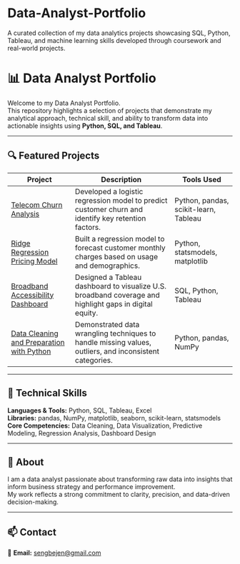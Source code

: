 # Data-Analyst-Portfolio
A curated collection of my data analytics projects showcasing SQL, Python, Tableau, and machine learning skills developed through coursework and real-world projects.

# 📊 Data Analyst Portfolio

Welcome to my Data Analyst Portfolio.  
This repository highlights a selection of projects that demonstrate my analytical approach, technical skill, and ability to transform data into actionable insights using **Python, SQL, and Tableau**.

---

## 🔍 Featured Projects
| Project | Description | Tools Used |
|----------|--------------|-------------|
| [Telecom Churn Analysis](link) | Developed a logistic regression model to predict customer churn and identify key retention factors. | Python, pandas, scikit-learn, Tableau |
| [Ridge Regression Pricing Model](link) | Built a regression model to forecast customer monthly charges based on usage and demographics. | Python, statsmodels, matplotlib |
| [Broadband Accessibility Dashboard](link) | Designed a Tableau dashboard to visualize U.S. broadband coverage and highlight gaps in digital equity. | SQL, Python, Tableau |
| [Data Cleaning and Preparation with Python](link) | Demonstrated data wrangling techniques to handle missing values, outliers, and inconsistent categories. | Python, pandas, NumPy |

---

## 🧠 Technical Skills
**Languages & Tools:** Python, SQL, Tableau, Excel  
**Libraries:** pandas, NumPy, matplotlib, seaborn, scikit-learn, statsmodels  
**Core Competencies:** Data Cleaning, Data Visualization, Predictive Modeling, Regression Analysis, Dashboard Design

---

## 💼 About
I am a data analyst passionate about transforming raw data into insights that inform business strategy and performance improvement.  
My work reflects a strong commitment to clarity, precision, and data-driven decision-making.

---

## 📫 Contact
📧 **Email:** [sengbejen@gmail.com](mailto:sengbejen@gmail.com)
